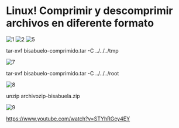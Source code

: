 
# Linux! Comprimir y descomprimir archivos en diferente formato

![1](https://user-images.githubusercontent.com/91298191/157996495-852d719d-e683-461f-a665-2313ba672e61.png)
![2](https://user-images.githubusercontent.com/91298191/157996630-f5c2ed01-0c24-4453-af09-4508f2a42734.png)
![5](https://user-images.githubusercontent.com/91298191/158716618-bf999ca2-fae8-4a4c-a21f-96ac9fba64c4.png)

tar-xvf bisabuelo-comprimido.tar -C ../../../tmp

![7](https://user-images.githubusercontent.com/91298191/158721104-43eded60-1da6-452d-af66-ed74d727441f.png)


tar-xvf bisabuelo-comprimido.tar -C ../../../root

![8](https://user-images.githubusercontent.com/91298191/158722191-cbeccdc1-b548-4f38-9df0-b4177f1101ae.png)


unzip archivozip-bisabuela.zip 

![9](https://user-images.githubusercontent.com/91298191/158722944-311814b7-b7a3-48f7-9499-a01906b61c02.png)


https://www.youtube.com/watch?v=STYhRGey4EY
